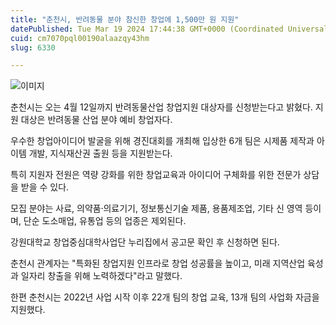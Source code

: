 ```yaml
---
title: "춘천시, 반려동물 분야 참신한 창업에 1,500만 원 지원"
datePublished: Tue Mar 19 2024 17:44:38 GMT+0000 (Coordinated Universal Time)
cuid: cm7070pql00190alaazqy43hm
slug: 6330

---
```



![이미지](https://cdn.hashnode.com/res/hashnode/image/upload/v1739260875601/6cbd28b7-6664-42e4-9f4f-aba9a75dba1b.png)

춘천시는 오는 4월 12일까지 반려동물산업 창업지원 대상자를 신청받는다고 밝혔다. 지원 대상은 반려동물 산업 분야 예비 창업자다.

우수한 창업아이디어 발굴을 위해 경진대회를 개최해 입상한 6개 팀은 시제품 제작과 아이템 개발, 지식재산권 출원 등을 지원받는다.

특히 지원자 전원은 역량 강화를 위한 창업교육과 아이디어 구체화를 위한 전문가 상담을 받을 수 있다.

모집 분야는 사료, 의약품⸱의료기기, 정보통신기술 제품, 용품제조업, 기타 신 영역 등이며, 단순 도소매업, 유통업 등의 업종은 제외된다.

강원대학교 창업중심대학사업단 누리집에서 공고문 확인 후 신청하면 된다.

춘천시 관계자는 "특화된 창업지원 인프라로 창업 성공률을 높이고, 미래 지역산업 육성과 일자리 창출을 위해 노력하겠다"라고 말했다.

한편 춘천시는 2022년 사업 시작 이후 22개 팀의 창업 교육, 13개 팀의 사업화 자금을 지원했다.